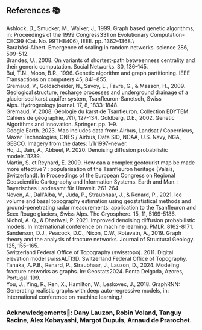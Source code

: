 ## References 📚

Ashlock, D., Smucker, M., Walker, J., 1999. Graph based genetic algorithms, in: Proceedings of the 1999 Congress331 on Evolutionary Computation-CEC99 (Cat. No. 99TH8406), IEEE. pp. 1362–1368.\  
Barabási-Albert. Emergence of scaling in random networks. science 286, 509–512.\
Brandes, U., 2008. On variants of shortest-path betweenness centrality and their generic computation. Social Networks. 30, 136–145.\
Bui, T.N., Moon, B.R., 1996. Genetic algorithm and graph partitioning. IEEE Transactions on computers 45, 841–855.\
Gremaud, V., Goldscheider, N., Savoy, L., Favre, G., & Masson, H., 2009. Geological structure, recharge processes and underground drainage of a glacierised karst aquifer system, 	Tsanfleuron-Sanetsch, Swiss Alps. Hydrogeology journal. 17, 8, 1833-1848.\
Gremaud, V. 2008. Géologie du karst de Tsanfleuron. Collection EDYTEM. Cahiers de géographie, 7(1), 127-134.
Goldberg, D.E., 2002. Genetic Algorithms and Innovation. Springer. pp. 1–9.\
Google Earth. 2023. Map includes data from: Airbus, Landsat / Copernicus, Maxar Technologies, CNES / Airbus, Data SIO, NOAA, U.S. Navy, NGA, GEBCO. Imagery from the dates: 1/1/1997–newer.\
Ho, J., Jain, A., Abbeel, P. 2020. Denoising diffusion probabilistic models.11239.\
Martin, S. et Reynard, E. 2009. How can a complex geotourist map be made more effective ? : popularisation of the Tsanfleuron heritage (Valais, Switzerland). In Proceedings of the European Congress on Regional Geoscientific Cartography and Information Systems. Earth and Man. : Bayerisches Landesamt für Umwelt. 261-264.\
Neven, A., Dall'Alba, V., Juda, P., Straubhaar, J., & Renard, P., 2021. Ice volume and basal topography estimation using geostatistical methods and ground-penetrating radar measurements: application to the Tsanfleuron and Scex Rouge glaciers, Swiss Alps. The Cryosphere. 15, 11, 5169-5186.\
Nichol, A. Q., & Dhariwal, P. 2021. Improved denoising diffusion probabilistic models. In International conference on machine learning. PMLR. 8162-8171.\
Sanderson, D.J., Peacock, D.C., Nixon, C.W., Rotevatn, A., 2019. Graph theory and the analysis of fracture networks. Journal of Structural Geology. 125, 155–165.\
Switzerland Federal Office of Topography (swisstopo). 2011. Digital elevation model swissALTI3D. Switzerland Federal Office of Topography.\
Tanaka, A.P.B., Renard, P., Straubhaar, J., Lauzon, D., 2024. Modeling fracture networks as graphs. In: Geostats2024. Ponta Delgada, Azores, Portugal. 199.\
You, J., Ying, R., Ren, X., Hamilton, W., Leskovec, J., 2018. GraphRNN: Generating realistic graphs with deep auto-regressive models, in: International conference on machine learning.\

### Acknowledgements🙏: Dany Lauzon, Robin Voland, Tanguy Racine, Alex Kobayashi, Margot Dupuis, Arnaud de Prarochet.



